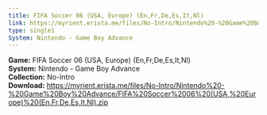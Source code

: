```yaml
---
title: FIFA Soccer 06 (USA, Europe) (En,Fr,De,Es,It,Nl)
link: https://myrient.erista.me/files/No-Intro/Nintendo%20-%20Game%20Boy%20Advance/FIFA%20Soccer%2006%20(USA,%20Europe)%20(En,Fr,De,Es,It,Nl).zip
type: single1
System: Nintendo - Game Boy Advance
---
```

<b>Game:</b> FIFA Soccer 06 (USA, Europe) (En,Fr,De,Es,It,Nl)<br>
<b>System:</b> Nintendo - Game Boy Advance<br>
<b>Collection:</b> No-Intro<br>
<b>Download:</b> https://myrient.erista.me/files/No-Intro/Nintendo%20-%20Game%20Boy%20Advance/FIFA%20Soccer%2006%20(USA,%20Europe)%20(En,Fr,De,Es,It,Nl).zip